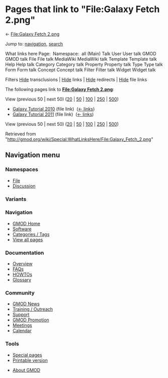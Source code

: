 <div id="mw-page-base" class="noprint">

</div>

<div id="mw-head-base" class="noprint">

</div>

<div id="content" class="mw-body" role="main">

<span id="top"></span>

<div id="mw-js-message" style="display:none;">

</div>



# <span dir="auto">Pages that link to "File:Galaxy Fetch 2.png"</span>

<div id="bodyContent">

<div id="contentSub">

← [File:Galaxy Fetch
2.png](/wiki/File:Galaxy_Fetch_2.png "File:Galaxy Fetch 2.png")

</div>

<div id="jump-to-nav" class="mw-jump">

Jump to: [navigation](#mw-navigation), [search](#p-search)

</div>

<div id="mw-content-text">

What links here Page:  Namespace:  all (Main) Talk User User talk GMOD
GMOD talk File File talk MediaWiki MediaWiki talk Template Template talk
Help Help talk Category Category talk Property Property talk Type Type
talk Form Form talk Concept Concept talk Filter Filter talk Widget
Widget talk

Filters
[Hide](/mediawiki/index.php?title=Special:WhatLinksHere/File:Galaxy_Fetch_2.png&hidetrans=1 "Special:WhatLinksHere/File:Galaxy Fetch 2.png")
transclusions \|
[Hide](/mediawiki/index.php?title=Special:WhatLinksHere/File:Galaxy_Fetch_2.png&hidelinks=1 "Special:WhatLinksHere/File:Galaxy Fetch 2.png")
links \|
[Hide](/mediawiki/index.php?title=Special:WhatLinksHere/File:Galaxy_Fetch_2.png&hideredirs=1 "Special:WhatLinksHere/File:Galaxy Fetch 2.png")
redirects \|
[Hide](/mediawiki/index.php?title=Special:WhatLinksHere/File:Galaxy_Fetch_2.png&hideimages=1 "Special:WhatLinksHere/File:Galaxy Fetch 2.png")
file links

The following pages link to **[File:Galaxy Fetch
2.png](/wiki/File:Galaxy_Fetch_2.png "File:Galaxy Fetch 2.png")**:

View (previous 50 \| next 50)
([20](/mediawiki/index.php?title=Special:WhatLinksHere/File:Galaxy_Fetch_2.png&limit=20 "Special:WhatLinksHere/File:Galaxy Fetch 2.png")
\|
[50](/mediawiki/index.php?title=Special:WhatLinksHere/File:Galaxy_Fetch_2.png&limit=50 "Special:WhatLinksHere/File:Galaxy Fetch 2.png")
\|
[100](/mediawiki/index.php?title=Special:WhatLinksHere/File:Galaxy_Fetch_2.png&limit=100 "Special:WhatLinksHere/File:Galaxy Fetch 2.png")
\|
[250](/mediawiki/index.php?title=Special:WhatLinksHere/File:Galaxy_Fetch_2.png&limit=250 "Special:WhatLinksHere/File:Galaxy Fetch 2.png")
\|
[500](/mediawiki/index.php?title=Special:WhatLinksHere/File:Galaxy_Fetch_2.png&limit=500 "Special:WhatLinksHere/File:Galaxy Fetch 2.png"))

- [Galaxy Tutorial
  2010](/wiki/Galaxy_Tutorial_2010 "Galaxy Tutorial 2010") (file link) ‎
  <span class="mw-whatlinkshere-tools">([←
  links](/mediawiki/index.php?title=Special:WhatLinksHere&target=Galaxy+Tutorial+2010 "Special:WhatLinksHere"))</span>
- [Galaxy Tutorial
  2011](/wiki/Galaxy_Tutorial_2011 "Galaxy Tutorial 2011") (file link) ‎
  <span class="mw-whatlinkshere-tools">([←
  links](/mediawiki/index.php?title=Special:WhatLinksHere&target=Galaxy+Tutorial+2011 "Special:WhatLinksHere"))</span>

View (previous 50 \| next 50)
([20](/mediawiki/index.php?title=Special:WhatLinksHere/File:Galaxy_Fetch_2.png&limit=20 "Special:WhatLinksHere/File:Galaxy Fetch 2.png")
\|
[50](/mediawiki/index.php?title=Special:WhatLinksHere/File:Galaxy_Fetch_2.png&limit=50 "Special:WhatLinksHere/File:Galaxy Fetch 2.png")
\|
[100](/mediawiki/index.php?title=Special:WhatLinksHere/File:Galaxy_Fetch_2.png&limit=100 "Special:WhatLinksHere/File:Galaxy Fetch 2.png")
\|
[250](/mediawiki/index.php?title=Special:WhatLinksHere/File:Galaxy_Fetch_2.png&limit=250 "Special:WhatLinksHere/File:Galaxy Fetch 2.png")
\|
[500](/mediawiki/index.php?title=Special:WhatLinksHere/File:Galaxy_Fetch_2.png&limit=500 "Special:WhatLinksHere/File:Galaxy Fetch 2.png"))

</div>

<div class="printfooter">

Retrieved from
"<http://gmod.org/wiki/Special:WhatLinksHere/File:Galaxy_Fetch_2.png>"

</div>

<div id="catlinks" class="catlinks catlinks-allhidden">

</div>

<div class="visualClear">

</div>

</div>

</div>

<div id="mw-navigation">

## Navigation menu

<div id="mw-head">



<div id="left-navigation">

<div id="p-namespaces" class="vectorTabs" role="navigation"
aria-labelledby="p-namespaces-label">

### Namespaces

- <span id="ca-nstab-image"><a href="/wiki/File:Galaxy_Fetch_2.png" accesskey="c"
  title="View the file page [c]">File</a></span>
- <span id="ca-talk"><a
  href="/mediawiki/index.php?title=File_talk:Galaxy_Fetch_2.png&amp;action=edit&amp;redlink=1"
  accesskey="t"
  title="Discussion about the content page [t]">Discussion</a></span>

</div>

<div id="p-variants" class="vectorMenu emptyPortlet" role="navigation"
aria-labelledby="p-variants-label">

### 

### Variants[](#)

<div class="menu">

</div>

</div>

</div>





</div>

</div>

</div>

<div id="mw-panel">

<div id="p-logo" role="banner">

<a href="/wiki/Main_Page"
style="background-image: url(http://gmod.org/images/GMOD-cogs.png);"
title="Visit the main page"></a>

</div>

<div id="p-Navigation" class="portal" role="navigation"
aria-labelledby="p-Navigation-label">

### Navigation

<div class="body">

- <span id="n-GMOD-Home">[GMOD Home](/wiki/Main_Page)</span>
- <span id="n-Software">[Software](/wiki/GMOD_Components)</span>
- <span id="n-Categories-.2F-Tags">[Categories /
  Tags](/wiki/Categories)</span>
- <span id="n-View-all-pages">[View all
  pages](/wiki/Special:AllPages)</span>

</div>

</div>

<div id="p-Documentation" class="portal" role="navigation"
aria-labelledby="p-Documentation-label">

### Documentation

<div class="body">

- <span id="n-Overview">[Overview](/wiki/Overview)</span>
- <span id="n-FAQs">[FAQs](/wiki/Category:FAQ)</span>
- <span id="n-HOWTOs">[HOWTOs](/wiki/Category:HOWTO)</span>
- <span id="n-Glossary">[Glossary](/wiki/Glossary)</span>

</div>

</div>

<div id="p-Community" class="portal" role="navigation"
aria-labelledby="p-Community-label">

### Community

<div class="body">

- <span id="n-GMOD-News">[GMOD News](/wiki/GMOD_News)</span>
- <span id="n-Training-.2F-Outreach">[Training /
  Outreach](/wiki/Training_and_Outreach)</span>
- <span id="n-Support">[Support](/wiki/Support)</span>
- <span id="n-GMOD-Promotion">[GMOD
  Promotion](/wiki/GMOD_Promotion)</span>
- <span id="n-Meetings">[Meetings](/wiki/Meetings)</span>
- <span id="n-Calendar">[Calendar](/wiki/Calendar)</span>

</div>

</div>

<div id="p-tb" class="portal" role="navigation"
aria-labelledby="p-tb-label">

### Tools

<div class="body">

- <span id="t-specialpages"><a href="/wiki/Special:SpecialPages" accesskey="q"
  title="A list of all special pages [q]">Special pages</a></span>
- <span id="t-print"><a
  href="/mediawiki/index.php?title=Special:WhatLinksHere/File:Galaxy_Fetch_2.png&amp;printable=yes"
  rel="alternate" accesskey="p"
  title="Printable version of this page [p]">Printable version</a></span>

</div>

</div>

</div>

</div>

<div id="footer" role="contentinfo">

- <span id="footer-places-about">[About
  GMOD](/wiki/GMOD:About "GMOD:About")</span>

<!-- -->






</div>
